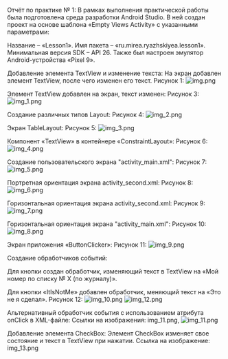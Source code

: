Отчёт по практике № 1:
В рамках выполнения практической работы была подготовлена среда разработки Android Studio. В ней создан проект на основе шаблона «Empty Views Activity» с указанными параметрами:

Название – «Lesson1».
Имя пакета – «ru.mirea.ryazhskiyea.lesson1».
Минимальная версия SDK – API 26.
Также был настроен эмулятор Android-устройства «Pixel 9».

Добавление элемента TextView и изменение текста:
На экран добавлен элемент TextView, после чего изменен его текст.
Рисунок 1: ![img.png](screenshoots%2Fimg.png)

Элемент TextView добавлен на экран, текст изменен:
Рисунок 3: ![img_1.png](screenshoots%2Fimg_1.png)

Создание различных типов Layout:
Рисунок 4: ![img_2.png](screenshoots%2Fimg_2.png)

Экран TableLayout:
Рисунок 5: ![img_3.png](screenshoots%2Fimg_3.png)

Компонент «TextView» в контейнере «ConstraintLayout»:
Рисунок 6: ![img_4.png](screenshoots%2Fimg_4.png)

Создание пользовательского экрана "activity_main.xml":
Рисунок 7: ![img_5.png](screenshoots%2Fimg_5.png)

Портретная ориентация экрана activity_second.xml:
Рисунок 8: ![img_6.png](screenshoots%2Fimg_6.png)

Горизонтальная ориентация экрана activity_second.xml:
Рисунок 9: ![img_7.png](screenshoots%2Fimg_7.png)

Горизонтальная ориентация экрана "activity_main.xml":
Рисунок 10: ![img_8.png](screenshoots%2Fimg_8.png)

Экран приложения «ButtonClicker»:
Рисунок 11: ![img_9.png](screenshoots%2Fimg_9.png)

Создание обработчиков событий:

Для кнопки создан обработчик, изменяющий текст в TextView на «Мой номер по списку № X (по журналу)».

Для кнопки «ItIsNotMe» добавлен обработчик, меняющий текст на «Это не я сделал».
Рисунок 12: ![img_10.png](screenshoots%2Fimg_10.png) ![img_12.png](screenshoots%2Fimg_12.png)

Альтернативный обработчик события с использованием атрибута onClick в XML-файле:
Ссылки на изображения: img_11.png, ![img_11.png](screenshoots%2Fimg_11.png)

Добавление элемента CheckBox:
Элемент CheckBox изменяет свое состояние и текст в TextView при нажатии.
Ссылка на изображение: img_13.png

